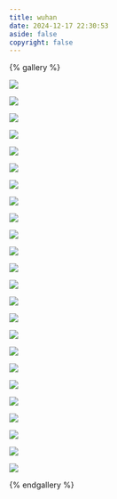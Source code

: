 ```yaml
---
title: wuhan
date: 2024-12-17 22:30:53
aside: false
copyright: false
---
```


{% gallery %}

![](http://cdn.youngforever.fun/5B98E68E1470760FE74D5FF73D93A999.png)

![](http://cdn.youngforever.fun/6C07DFECA1AB83889710B72A92C2BB0A.png)

![](http://cdn.youngforever.fun/1E0DFB33C3002BBBE7117F883C4E1B57.png)

![](http://cdn.youngforever.fun/F998E8823263AF76276D65E6854F6904.png)

![](http://cdn.youngforever.fun/AFF525D8E28FC7CEE3B93B00BEBEE526.png)

![](http://cdn.youngforever.fun/D1F25717BB63C965BE9E60373F9AB809.png)

![](http://cdn.youngforever.fun/D9380255016F201ED34A8F1552DA812A.png)

![](http://cdn.youngforever.fun/4404E12405B91A34FDC2E7DFC30F07B8.png)

![](http://cdn.youngforever.fun/40D3C6D8E0528F43582EEFC25C5E354A.png)

![](http://cdn.youngforever.fun/4A686565B130AB2B7C5DF7E758E14718.png)

![](http://cdn.youngforever.fun/FEC7BB3CF5567933E53FDBA37CF8F492.png)

![](http://cdn.youngforever.fun/9DC194A0D0B1D1647BEDC884E85A7296.png)

![](http://cdn.youngforever.fun/9DB15B22D1A628FA4EBE24E5945E90E2.png)

![](http://cdn.youngforever.fun/9DB15B22D1A628FA4EBE24E5945E90E2.png)

![](http://cdn.youngforever.fun/1E578849218A295C85A7150EA132BECC.png)

![](http://cdn.youngforever.fun/03DED4B03C9079CF48E5B5542D11AA6A.png)

![](http://cdn.youngforever.fun/3B2839D6BB9613E9D4361B2C97725A6C.png)

![](http://cdn.youngforever.fun/05D32BB98C263C238026CBA55C4F2045.png)

![](http://cdn.youngforever.fun/0865686D0CC6E61D687A95E5C3CC7DA8.png)

![](http://cdn.youngforever.fun/96B093404EDFA77D1440AA0107293F84.png)

![](http://cdn.youngforever.fun/B3DD50EA0913110A9F24C993AE6B2B9F.png)

![](http://cdn.youngforever.fun/D92B4391F7E34E0885BA027E51D57B8F.png)

![](http://cdn.youngforever.fun/27720120930B9D5C6C25954FA598FFD9.png)

![](http://cdn.youngforever.fun/CE080AC21E43242BC224DBB8E1F594ED.png)



{% endgallery %}

